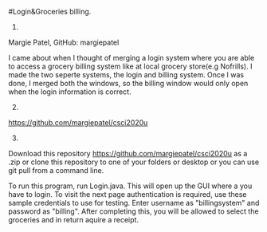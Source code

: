 #Login&Groceries billing. 

1. 

Margie Patel, GitHub: margiepatel

I came about when I thought of merging a login system where you are able to access a grocery billing system like at local grocery store(e.g Nofrills). I made the two seperte systems, the login and billing system. Once I was done, I merged both the windows, so the billing window would only open when the login information is correct. 

2.
https://github.com/margiepatel/csci2020u

3.
Download this repository https://github.com/margiepatel/csci2020u as a .zip or clone this repository to one of your folders or desktop or you can use git pull from a command line. 

To run this program, run Login.java. This will open up the GUI where a you have to login. To visit the next page authentication is required, use these sample credentials to use for testing. Enter username as "billingsystem" and password as "billing". After completing this, you will be allowed to select the groceries and in return aquire a receipt.

